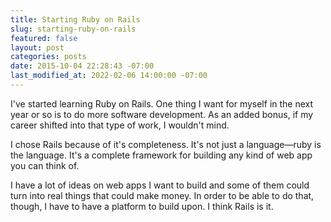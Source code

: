 ```yaml
---
title: Starting Ruby on Rails
slug: starting-ruby-on-rails
featured: false
layout: post
categories: posts
date: 2015-10-04 22:28:43 -07:00
last_modified_at: 2022-02-06 14:00:00 -07:00
---
```


I've started learning Ruby on Rails. One thing I want for myself in the next year or so is to do more software development. As an added bonus, if my career shifted into that type of work, I wouldn't mind.

I chose Rails because of it's completeness. It's not just a language—ruby is the language. It's a complete framework for building any kind of web app you can think of.

I have a lot of ideas on web apps I want to build and some of them could turn into real things that could make money. In order to be able to do that, though, I have to have a platform to build upon. I think Rails is it.

